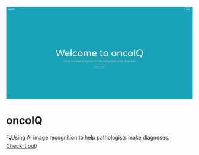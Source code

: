 ![screenshot](./public/screenshots/landing.PNG)
# oncoIQ
🔍Using AI image recognition to help pathologists make diagnoses.\
[Check it out](https://oncoiq.io)\
